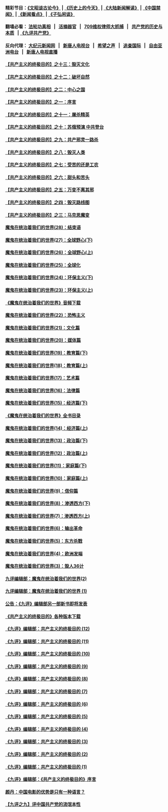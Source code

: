 #### 精彩节目：[《文昭谈古论今》](http://134.209.198.168/wenzhao) | [《历史上的今天》](http://134.209.198.168/today-in-history) | [《大陆新闻解读》](http://134.209.198.168/ntdtv-comedy) | [《中国禁闻》](http://134.209.198.168/ntdtv-news) | [《新闻看点》](http://134.209.198.168/news-insight) | [《子弘闲谈》](http://134.209.198.168/zihongxiantan/) 

  #### 翻墙必看： [法轮功真相](http://134.209.198.168:10000/videos/truth.html) &nbsp;&nbsp;|&nbsp;&nbsp; [活摘器官](http://134.209.198.168:10000/videos/res/Organs/) &nbsp;&nbsp;|&nbsp;&nbsp; [709维权律师大抓捕](http://134.209.198.168:10000/videos/709/) &nbsp;&nbsp;|&nbsp;&nbsp; [共产党的历史与本质](http://134.209.198.168:10000/videos/ccp.html) &nbsp;&nbsp;| [《九评共产党》](http://134.209.198.168:10000/videos/jiuping/) 

#### 反向代理： [大纪元新闻网](http://134.209.198.168:10080/) &nbsp;&nbsp;|&nbsp;&nbsp; [新唐人电视台](http://134.209.198.168:8000/) &nbsp;&nbsp;|&nbsp;&nbsp; [希望之声](http://134.209.198.168:8200/) &nbsp;&nbsp;|&nbsp;&nbsp; [追查国际](http://134.209.198.168:10010/) &nbsp;&nbsp;|&nbsp;&nbsp; [自由亚洲电台](http://134.209.198.168:9800/) &nbsp;&nbsp;|&nbsp;&nbsp; [新唐人电视直播](http://134.209.198.168/) 

#### [【共产主义的终极目的】之十三：毁灭文化](../pages/nsc422/n11135227.md?t=03300637) 

#### [【共产主义的终极目的】之十二：破坏自然](../pages/nsc422/n11135214.md?t=03300637) 

#### [【共产主义的终极目的】之二：中心之国](../pages/nsc422/n11047728.md?t=03300637) 

#### [【共产主义的终极目的】之一：序言](../pages/nsc422/n11086077.md?t=03300637) 

#### [【共产主义的终极目的】之十一：屠杀精英](../pages/nsc422/n11118442.md?t=03300637) 

#### [【共产主义的终极目的】之十：苏俄预演 中共登台](../pages/nsc422/n11118424.md?t=03300637) 

#### [【共产主义的终极目的】之九：共产邪灵一路杀](../pages/nsc422/n11114139.md?t=03300637) 

#### [【共产主义的终极目的】之八：毁灭人类](../pages/nsc422/n11108503.md?t=03300637) 

#### [【共产主义的终极目的】之七：受苦的还是工农](../pages/nsc422/n11101809.md?t=03300637) 

#### [【共产主义的终极目的】之六：甜头和苦头](../pages/nsc422/n11096971.md?t=03300637) 

#### [【共产主义的终极目的】之五：万变不离其邪](../pages/nsc422/n11091285.md?t=03300637) 

#### [【共产主义的终极目的】之四：毁灭路线图](../pages/nsc422/n11086284.md?t=03300637) 

#### [【共产主义的终极目的】之三：马克思魔变](../pages/nsc422/n11061941.md?t=03300637) 

#### [魔鬼在统治着我们的世界(28)：结束语](../pages/nsc422/n10936246.md?t=03300637) 

#### [魔鬼在统治着我们的世界(27)：全球野心(下)](../pages/nsc422/n10928319.md?t=03300637) 

#### [魔鬼在统治着我们的世界(26)：全球野心(上)](../pages/nsc422/n10900318.md?t=03300637) 

#### [魔鬼在统治着我们的世界(25)：全球化](../pages/nsc422/n10788205.md?t=03300637) 

#### [魔鬼在统治着我们的世界(24)：环保主义(下)](../pages/nsc422/n10695307.md?t=03300637) 

#### [魔鬼在统治着我们的世界(23)：环保主义(上)](../pages/nsc422/n10688613.md?t=03300637) 

#### [《魔鬼在统治着我们的世界》音频下载](../pages/nsc422/n10635553.md?t=03300637) 

#### [魔鬼在统治着我们的世界(22)：恐怖主义](../pages/nsc422/n10614727.md?t=03300637) 

#### [魔鬼在统治着我们的世界(21)：文化篇](../pages/nsc422/n10597706.md?t=03300637) 

#### [魔鬼在统治着我们的世界(20)：媒体篇](../pages/nsc422/n10586579.md?t=03300637) 

#### [魔鬼在统治着我们的世界(19)：教育篇(下)](../pages/nsc422/n10564808.md?t=03300637) 

#### [魔鬼在统治着我们的世界(18)：教育篇(上)](../pages/nsc422/n10526970.md?t=03300637) 

#### [魔鬼在统治着我们的世界(17)：艺术篇](../pages/nsc422/n10499093.md?t=03300637) 

#### [魔鬼在统治着我们的世界(16)：法律篇](../pages/nsc422/n10485969.md?t=03300637) 

#### [魔鬼在统治着我们的世界(15)：经济篇(下)](../pages/nsc422/n10469975.md?t=03300637) 

#### [《魔鬼在统治着我们的世界》全书目录](../pages/nsc422/n10464261.md?t=03300637) 

#### [魔鬼在统治着我们的世界(14)：经济篇(上)](../pages/nsc422/n10457370.md?t=03300637) 

#### [魔鬼在统治着我们的世界(13)：政治篇(下)](../pages/nsc422/n10448270.md?t=03300637) 

#### [魔鬼在统治着我们的世界(12)：政治篇(上)](../pages/nsc422/n10444576.md?t=03300637) 

#### [魔鬼在统治着我们的世界(11)：家庭篇(下)](../pages/nsc422/n10440961.md?t=03300637) 

#### [魔鬼在统治着我们的世界(10)：家庭篇(上)](../pages/nsc422/n10435448.md?t=03300637) 

#### [魔鬼在统治着我们的世界(9)：信仰篇](../pages/nsc422/n10432159.md?t=03300637) 

#### [魔鬼在统治着我们的世界(8)：渗透西方(下)](../pages/nsc422/n10429603.md?t=03300637) 

#### [魔鬼在统治着我们的世界(7)：渗透西方(上)](../pages/nsc422/n10426013.md?t=03300637) 

#### [魔鬼在统治着我们的世界(6)：输出革命](../pages/nsc422/n10421536.md?t=03300637) 

#### [魔鬼在统治着我们的世界(5)：东方杀戮](../pages/nsc422/n10417707.md?t=03300637) 

#### [魔鬼在统治着我们的世界(4)：欧洲发端](../pages/nsc422/n10414890.md?t=03300637) 

#### [魔鬼在统治着我们的世界(3)：毁人36计](../pages/nsc422/n10411583.md?t=03300637) 

#### [九评编辑部：魔鬼在统治着我们的世界(2)](../pages/nsc422/n10410036.md?t=03300637) 

#### [九评编辑部：魔鬼在统治着我们的世界 (1)](../pages/nsc422/n10406825.md?t=03300637) 

#### [公告：《九评》编辑部另一部新书即将发表](../pages/nsc422/n10405104.md?t=03300637) 

#### [《共产主义的终极目的》各种版本下载](../pages/nsc422/n10022138.md?t=03300637) 

#### [《九评》编辑部：共产主义的终极目的 (12)](../pages/nsc422/n9933272.md?t=03300637) 

#### [《九评》编辑部：共产主义的终极目的 (11)](../pages/nsc422/n9924973.md?t=03300637) 

#### [《九评》编辑部：共产主义的终极目的 (10)](../pages/nsc422/n9920883.md?t=03300637) 

#### [《九评》编辑部：共产主义的终极目的 (9)](../pages/nsc422/n9916363.md?t=03300637) 

#### [《九评》编辑部：共产主义的终极目的 (8)](../pages/nsc422/n9912488.md?t=03300637) 

#### [《九评》编辑部：共产主义的终极目的 (7)](../pages/nsc422/n9901176.md?t=03300637) 

#### [《九评》编辑部：共产主义的终极目的 (6)](../pages/nsc422/n9899359.md?t=03300637) 

#### [《九评》编辑部：共产主义的终极目的 (5)](../pages/nsc422/n9893174.md?t=03300637) 

#### [《九评》编辑部：共产主义的终极目的 (4)](../pages/nsc422/n9891246.md?t=03300637) 

#### [《九评》编辑部：共产主义的终极目的 (3)](../pages/nsc422/n9879879.md?t=03300637) 

#### [《九评》编辑部：共产主义的终极目的 (2)](../pages/nsc422/n9876205.md?t=03300637) 

#### [《九评》编辑部：共产主义的终极目的 (1)](../pages/nsc422/n9865857.md?t=03300637) 

#### [《九评》编辑部：《共产主义的终极目的》序言](../pages/nsc422/n9862666.md?t=03300637) 

#### [颜丹：中国电影的优势是只有一种语言？](../pages/nsc422/n9583062.md?t=03300637) 

#### [【九评之九】评中国共产党的流氓本性](../pages/nsc422/n737542.md?t=03300637) 

